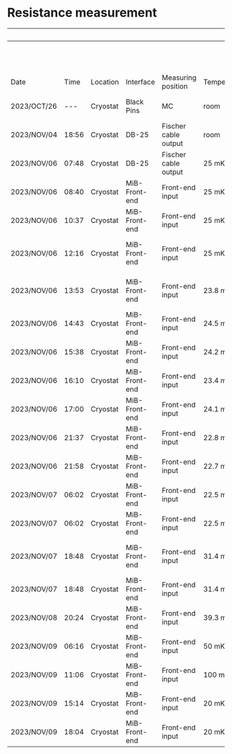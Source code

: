 ﻿# Resistance measurement

|             |       |          |               |                      |             |                                    | Channel  | CH1             | CH2             | CH3      | CH4        | CH5                | CH6       |
| ----------- | ----- | -------- | ------------- | -------------------- | ----------- | ---------------------------------- | -------- | --------------- | --------------- | -------- | ---------- | ------------------ | --------- |
|             |       |          |               |                      |             |                                    | DB25-Pin | 1-14            | 3-16            | 5-18     | 7-20       | 9-22               | 11-24     |
|             |       |          |               |                      |             |                                    | Detector | 3x3NTD          | 3x1NTD          | NoNTD    | 19T20      | 1 MOhm             | 10 MOhm   |
| Date        | Time  | Location | Interface     | Measuring position   | Temperature | Comment                            | Comment  | 3 mm * 3 mm NTD | 3 mm * 1 mm NTD | Lost     | USTC       | Reference resistor | Reference |
| 2023/OCT/26 | ---   | Cryostat | Black Pins    | MC                   | room        | First measurement by Multimeter    | R [Ohm]  | 9.8             | 12.5            | 8.3      | 11.6       | 1.07 M             | 9.91 M    |
| 2023/NOV/04 | 18:56 | Cryostat | DB-25         | Fischer cable output | room        | Measurement during cooling down    | R [Ohm]  | 58.6            | 61.6            | 95.7     | 60.6       | 1.101 M            | 9.93 M    |
| 2023/NOV/06 | 07:48 | Cryostat | DB-25         | Fischer cable output | 25 mK       | Measurement during cooling down    | R [Ohm]  | 311.7           | 526             | 854      | 302.2      | ---                | ---       |
| 2023/NOV/06 | 08:40 | Cryostat | MiB-Front-end | Front-end input      | 25 mK       | Measurement during cooling down    | R [Ohm]  | 1.112e+07       | 1.037e+07       | ---      | 8.33e+06   | ---                | ---       |
| 2023/NOV/06 | 10:37 | Cryostat | MiB-Front-end | Front-end input      | 25 mK       | Measurement during cooling down    | R [Ohm]  | 1.02e+07        | 1.15e+07        | ---      | 7.41e+06   | ---                | ---       |
| 2023/NOV/06 | 12:16 | Cryostat | MiB-Front-end | Front-end input      | 25 mK       | NTDs estimated temperature > 30 mK | R [Ohm]  | 1.120e+07       | 9.82e+06        | ---      | 8.45e+06   | ---                | ---       |
| 2023/NOV/06 | 13:53 | Cryostat | MiB-Front-end | Front-end input      | 23.8 mK     | NTDs estimated temperature < 30 mK | R [Ohm]  | 1.249e+07       | 1.081e+07       | ---      | 9.62e+06   | ---                | ---       |
| 2023/NOV/06 | 14:43 | Cryostat | MiB-Front-end | Front-end input      | 24.5 mK     | Controlling temperature            | R [Ohm]  | 1.822e+07       | 2.601+07        | ---      | 1.289e+07  | ---                | ---       |
| 2023/NOV/06 | 15:38 | Cryostat | MiB-Front-end | Front-end input      | 24.2 mK     | Testing R_Load with 60 GOhm        | R [Ohm]  | 1.75e+07        | 3.28e+07        | 4.4e+04  | 1.352e+07  | ---                | ---       |
| 2023/NOV/06 | 16:10 | Cryostat | MiB-Front-end | Front-end input      | 23.4 mK     | Testing Gain with 206              | R [Ohm]  | 2.10e+07        | 3.79e+07        | 1.85e+04 | 1.44e+07   | ---                | ---       |
| 2023/NOV/06 | 17:00 | Cryostat | MiB-Front-end | Front-end input      | 24.1 mK     | Testing V_Bias with 30 V           | R [Ohm]  | 1.600e+07       | 1.94e+07        | ---      | 1.182e+07  | ---                | ---       |
| 2023/NOV/06 | 21:37 | Cryostat | MiB-Front-end | Front-end input      | 22.8 mK     | Testing Waiting Time with 60 s     | R [Ohm]  | 1.716e+07       | 2.03e+07        | ---      | 1.274e+07  | ---                | ---       |
| 2023/NOV/06 | 21:58 | Cryostat | MiB-Front-end | Front-end input      | 22.7 mK     | Testing Waiting Time with 120 s    | R [Ohm]  | 1.86e+07        | 2.01e+07        | ---      | 1.335e+07  | ---                | ---       |
| 2023/NOV/07 | 06:02 | Cryostat | MiB-Front-end | Front-end input      | 22.5 mK     | Testing Waiting Time with 180 s    | R [Ohm]  | 1.97e+07        | 2.09e+07        | ---      | 1.436e+07  | ---                | ---       |
| 2023/NOV/07 | 06:02 | Cryostat | MiB-Front-end | Front-end input      | 22.5 mK     | Use Linear fit ROI **above**       | R [Ohm]  | 2.341e+07       | 3.757e+07       | ---      | 1.626e+07  | ---                | ---       |
| 2023/NOV/07 | 18:48 | Cryostat | MiB-Front-end | Front-end input      | 31.4 mK     | First measurement after warming up | R [Ohm]  | 3.51e+06        | 4.46e+06        | ---      | 2.59e+06   | ---                | ---       |
| 2023/NOV/07 | 18:48 | Cryostat | MiB-Front-end | Front-end input      | 31.4 mK     | Use Linear fit ROI **above**       | R [Ohm]  | 3.031e+06       | 4.895e+06       | ---      | 2.246e+06  | ---                | ---       |
| 2023/NOV/08 | 20:24 | Cryostat | MiB-Front-end | Front-end input      | 39.3 mK     | Improved temperature stability     | R [Ohm]  | 5.258e+05       | 1.3549e+06      | ---      | 4.076e+05  | ---                | ---       |
| 2023/NOV/09 | 06:16 | Cryostat | MiB-Front-end | Front-end input      | 50 mK       | Improved temperature stability     | R [Ohm]  | 1.4220e+05      | 4.1955e+05      | ---      | 1.1253e+05 | ---                | ---       |
| 2023/NOV/09 | 11:06 | Cryostat | MiB-Front-end | Front-end input      | 100 mK      | Improved temperature stability     | R [Ohm]  | 5.775e+03       | 2.19813e+04     | ---      | 4.942e+03  | ---                | ---       |
| 2023/NOV/09 | 15:14 | Cryostat | MiB-Front-end | Front-end input      | 20 mK       | Use Matlab GUI in-built fit        | R [Ohm]  | 3.32e+07        | 3.22e+07        | ---      | 2.63e+07   | ---                | ---       |
| 2023/NOV/09 | 18:04 | Cryostat | MiB-Front-end | Front-end input      | 20 mK       | Use Linear fit ROI                 | R [Ohm]  | 4.511e+07       | 5.628e+07       | ---      | 3.331e+07  | ---                | ---       |

